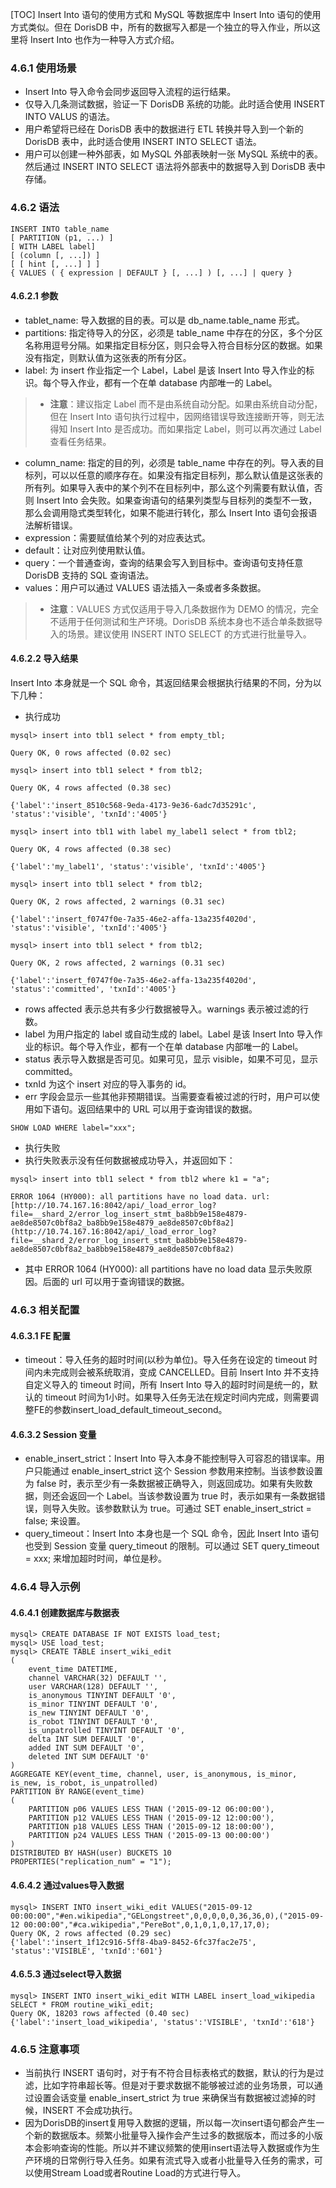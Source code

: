 [TOC]
Insert Into 语句的使用方式和 MySQL 等数据库中 Insert Into 语句的使用方式类似。但在 DorisDB 中，所有的数据写入都是一个独立的导入作业，所以这里将 Insert Into 也作为一种导入方式介绍。

  

### 4.6.1 使用场景

*   Insert Into 导入命令会同步返回导入流程的运行结果。
*   仅导入几条测试数据，验证一下 DorisDB 系统的功能。此时适合使用 INSERT INTO VALUS 的语法。
*   用户希望将已经在 DorisDB 表中的数据进行 ETL 转换并导入到一个新的 DorisDB 表中，此时适合使用 INSERT INTO SELECT 语法。
*   用户可以创建一种外部表，如 MySQL 外部表映射一张 MySQL 系统中的表。然后通过 INSERT INTO SELECT 语法将外部表中的数据导入到 DorisDB 表中存储。

### 4.6.2 语法

~~~
INSERT INTO table_name
[ PARTITION (p1, ...) ]
[ WITH LABEL label]
[ (column [, ...]) ]
[ [ hint [, ...] ] ]
{ VALUES ( { expression | DEFAULT } [, ...] ) [, ...] | query }
~~~

#### 4.6.2.1 参数

*   tablet\_name: 导入数据的目的表。可以是 db\_name.table\_name 形式。
*   partitions: 指定待导入的分区，必须是 table\_name 中存在的分区，多个分区名称用逗号分隔。如果指定目标分区，则只会导入符合目标分区的数据。如果没有指定，则默认值为这张表的所有分区。
*   label: 为 insert 作业指定一个 Label，Label 是该 Insert Into 导入作业的标识。每个导入作业，都有一个在单 database 内部唯一的 Label。

> *   **注意**：建议指定 Label 而不是由系统自动分配。如果由系统自动分配，但在 Insert Into 语句执行过程中，因网络错误导致连接断开等，则无法得知 Insert Into 是否成功。而如果指定 Label，则可以再次通过 Label 查看任务结果。

*   column\_name: 指定的目的列，必须是 table\_name 中存在的列。导入表的目标列，可以以任意的顺序存在。如果没有指定目标列，那么默认值是这张表的所有列。如果导入表中的某个列不在目标列中，那么这个列需要有默认值，否则 Insert Into 会失败。如果查询语句的结果列类型与目标列的类型不一致，那么会调用隐式类型转化，如果不能进行转化，那么 Insert Into 语句会报语法解析错误。
*   expression：需要赋值给某个列的对应表达式。
*   default：让对应列使用默认值。
*   query：一个普通查询，查询的结果会写入到目标中。查询语句支持任意 DorisDB 支持的 SQL 查询语法。
*   values：用户可以通过 VALUES 语法插入一条或者多条数据。

> *   **注意**：VALUES 方式仅适用于导入几条数据作为 DEMO 的情况，完全不适用于任何测试和生产环境。DorisDB 系统本身也不适合单条数据导入的场景。建议使用 INSERT INTO SELECT 的方式进行批量导入。

#### 4.6.2.2 导入结果

Insert Into 本身就是一个 SQL 命令，其返回结果会根据执行结果的不同，分为以下几种：

*   执行成功

`mysql> insert into tbl1 select * from empty_tbl;`

`Query OK, 0 rows affected (0.02 sec)`

`mysql> insert into tbl1 select * from tbl2;`

`Query OK, 4 rows affected (0.38 sec)`

`{'label':'insert_8510c568-9eda-4173-9e36-6adc7d35291c', 'status':'visible', 'txnId':'4005'}`

`mysql> insert into tbl1 with label my_label1 select * from tbl2;`

`Query OK, 4 rows affected (0.38 sec)`

`{'label':'my_label1', 'status':'visible', 'txnId':'4005'}`

`mysql> insert into tbl1 select * from tbl2;`

`Query OK, 2 rows affected, 2 warnings (0.31 sec)`

`{'label':'insert_f0747f0e-7a35-46e2-affa-13a235f4020d', 'status':'visible', 'txnId':'4005'}`

`mysql> insert into tbl1 select * from tbl2;`

`Query OK, 2 rows affected, 2 warnings (0.31 sec)`

`{'label':'insert_f0747f0e-7a35-46e2-affa-13a235f4020d', 'status':'committed', 'txnId':'4005'}`

*   rows affected 表示总共有多少行数据被导入。warnings 表示被过滤的行数。
*   label 为用户指定的 label 或自动生成的 label。Label 是该 Insert Into 导入作业的标识。每个导入作业，都有一个在单 database 内部唯一的 Label。
*   status 表示导入数据是否可见。如果可见，显示 visible，如果不可见，显示 committed。
*   txnId 为这个 insert 对应的导入事务的 id。
*   err 字段会显示一些其他非预期错误。当需要查看被过滤的行时，用户可以使用如下语句。返回结果中的 URL 可以用于查询错误的数据。

`SHOW LOAD WHERE label="xxx";`

  

*   执行失败
*   执行失败表示没有任何数据被成功导入，并返回如下：

`mysql> insert into tbl1 select * from tbl2 where k1 = "a";`

`ERROR 1064 (HY000): all partitions have no load data. url: [http://10.74.167.16:8042/api/_load_error_log?file=__shard_2/error_log_insert_stmt_ba8bb9e158e4879-ae8de8507c0bf8a2_ba8bb9e158e4879_ae8de8507c0bf8a2](http://10.74.167.16:8042/api/_load_error_log?file=__shard_2/error_log_insert_stmt_ba8bb9e158e4879-ae8de8507c0bf8a2_ba8bb9e158e4879_ae8de8507c0bf8a2)`

*   其中 ERROR 1064 (HY000): all partitions have no load data 显示失败原因。后面的 url 可以用于查询错误的数据。

### 4.6.3 相关配置

#### 4.6.3.1 FE 配置

*   timeout：导入任务的超时时间(以秒为单位)。导入任务在设定的 timeout 时间内未完成则会被系统取消，变成 CANCELLED。目前 Insert Into 并不支持自定义导入的 timeout 时间，所有 Insert Into 导入的超时时间是统一的，默认的 timeout 时间为1小时。如果导入任务无法在规定时间内完成，则需要调整FE的参数insert\_load\_default\_timeout\_second。

#### 4.6.3.2 Session 变量

*   enable\_insert\_strict：Insert Into 导入本身不能控制导入可容忍的错误率。用户只能通过 enable\_insert\_strict 这个 Session 参数用来控制。当该参数设置为 false 时，表示至少有一条数据被正确导入，则返回成功。如果有失败数据，则还会返回一个 Label。当该参数设置为 true 时，表示如果有一条数据错误，则导入失败。该参数默认为 true。可通过 SET enable\_insert\_strict = false; 来设置。
*   query\_timeout：Insert Into 本身也是一个 SQL 命令，因此 Insert Into 语句也受到 Session 变量 query\_timeout 的限制。可以通过 SET query\_timeout = xxx; 来增加超时时间，单位是秒。

  

### 4.6.4 导入示例

#### 4.6.4.1 创建数据库与数据表

~~~
mysql> CREATE DATABASE IF NOT EXISTS load_test;
mysql> USE load_test;
mysql> CREATE TABLE insert_wiki_edit
(
    event_time DATETIME,
    channel VARCHAR(32) DEFAULT '',
    user VARCHAR(128) DEFAULT '',
    is_anonymous TINYINT DEFAULT '0',
    is_minor TINYINT DEFAULT '0',
    is_new TINYINT DEFAULT '0',
    is_robot TINYINT DEFAULT '0',
    is_unpatrolled TINYINT DEFAULT '0',
    delta INT SUM DEFAULT '0',
    added INT SUM DEFAULT '0',
    deleted INT SUM DEFAULT '0'
)
AGGREGATE KEY(event_time, channel, user, is_anonymous, is_minor, is_new, is_robot, is_unpatrolled)
PARTITION BY RANGE(event_time)
(
    PARTITION p06 VALUES LESS THAN ('2015-09-12 06:00:00'),
    PARTITION p12 VALUES LESS THAN ('2015-09-12 12:00:00'),
    PARTITION p18 VALUES LESS THAN ('2015-09-12 18:00:00'),
    PARTITION p24 VALUES LESS THAN ('2015-09-13 00:00:00')
)
DISTRIBUTED BY HASH(user) BUCKETS 10
PROPERTIES("replication_num" = "1");
~~~

  

#### 4.6.4.2 通过values导入数据

~~~
mysql> INSERT INTO insert_wiki_edit VALUES("2015-09-12 00:00:00","#en.wikipedia","GELongstreet",0,0,0,0,0,36,36,0),("2015-09-12 00:00:00","#ca.wikipedia","PereBot",0,1,0,1,0,17,17,0);
Query OK, 2 rows affected (0.29 sec)
{'label':'insert_1f12c916-5ff8-4ba9-8452-6fc37fac2e75', 'status':'VISIBLE', 'txnId':'601'}
~~~

#### 4.6.5.3 通过select导入数据

~~~
mysql> INSERT INTO insert_wiki_edit WITH LABEL insert_load_wikipedia SELECT * FROM routine_wiki_edit; 
Query OK, 18203 rows affected (0.40 sec)
{'label':'insert_load_wikipedia', 'status':'VISIBLE', 'txnId':'618'}
~~~

### 4.6.5 注意事项

*   当前执行 INSERT 语句时，对于有不符合目标表格式的数据，默认的行为是过滤，比如字符串超长等。但是对于要求数据不能够被过滤的业务场景，可以通过设置会话变量 enable\_insert\_strict 为 true 来确保当有数据被过滤掉的时候，INSERT 不会成功执行。
*   因为DorisDB的insert复用导入数据的逻辑，所以每一次insert语句都会产生一个新的数据版本。频繁小批量导入操作会产生过多的数据版本，而过多的小版本会影响查询的性能。所以并不建议频繁的使用insert语法导入数据或作为生产环境的日常例行导入任务。如果有流式导入或者小批量导入任务的需求，可以使用Stream Load或者Routine Load的方式进行导入。
